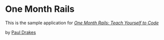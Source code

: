 # One Month Rails

This is the sample application for 
[*One Month Rails: Teach Yourself to Code*](http://onemonthrails.com)

by [Paul Drakes](http://linkedin/in/pdrakes)
